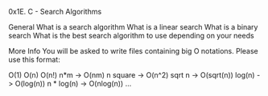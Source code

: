 0x1E. C - Search Algorithms


General
What is a search algorithm
What is a linear search
What is a binary search
What is the best search algorithm to use depending on your needs


More Info
You will be asked to write files containing big O notations. Please use this format:

O(1)
O(n)
O(n!)
n*m -> O(nm)
n square -> O(n^2)
sqrt n -> O(sqrt(n))
log(n) -> O(log(n))
n * log(n) -> O(nlog(n))
…
